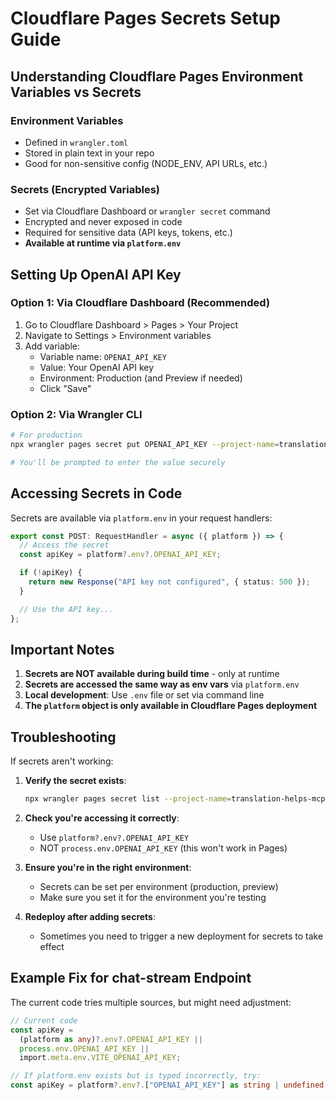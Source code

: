 # Cloudflare Pages Secrets Setup Guide

## Understanding Cloudflare Pages Environment Variables vs Secrets

### Environment Variables

- Defined in `wrangler.toml`
- Stored in plain text in your repo
- Good for non-sensitive config (NODE_ENV, API URLs, etc.)

### Secrets (Encrypted Variables)

- Set via Cloudflare Dashboard or `wrangler secret` command
- Encrypted and never exposed in code
- Required for sensitive data (API keys, tokens, etc.)
- **Available at runtime via `platform.env`**

## Setting Up OpenAI API Key

### Option 1: Via Cloudflare Dashboard (Recommended)

1. Go to Cloudflare Dashboard > Pages > Your Project
2. Navigate to Settings > Environment variables
3. Add variable:
   - Variable name: `OPENAI_API_KEY`
   - Value: Your OpenAI API key
   - Environment: Production (and Preview if needed)
   - Click "Save"

### Option 2: Via Wrangler CLI

```bash
# For production
npx wrangler pages secret put OPENAI_API_KEY --project-name=translation-helps-mcp

# You'll be prompted to enter the value securely
```

## Accessing Secrets in Code

Secrets are available via `platform.env` in your request handlers:

```typescript
export const POST: RequestHandler = async ({ platform }) => {
  // Access the secret
  const apiKey = platform?.env?.OPENAI_API_KEY;

  if (!apiKey) {
    return new Response("API key not configured", { status: 500 });
  }

  // Use the API key...
};
```

## Important Notes

1. **Secrets are NOT available during build time** - only at runtime
2. **Secrets are accessed the same way as env vars** via `platform.env`
3. **Local development**: Use `.env` file or set via command line
4. **The `platform` object is only available in Cloudflare Pages deployment**

## Troubleshooting

If secrets aren't working:

1. **Verify the secret exists**:

   ```bash
   npx wrangler pages secret list --project-name=translation-helps-mcp
   ```

2. **Check you're accessing it correctly**:
   - Use `platform?.env?.OPENAI_API_KEY`
   - NOT `process.env.OPENAI_API_KEY` (this won't work in Pages)

3. **Ensure you're in the right environment**:
   - Secrets can be set per environment (production, preview)
   - Make sure you set it for the environment you're testing

4. **Redeploy after adding secrets**:
   - Sometimes you need to trigger a new deployment for secrets to take effect

## Example Fix for chat-stream Endpoint

The current code tries multiple sources, but might need adjustment:

```typescript
// Current code
const apiKey =
  (platform as any)?.env?.OPENAI_API_KEY ||
  process.env.OPENAI_API_KEY ||
  import.meta.env.VITE_OPENAI_API_KEY;

// If platform.env exists but is typed incorrectly, try:
const apiKey = platform?.env?.["OPENAI_API_KEY"] as string | undefined;
```
